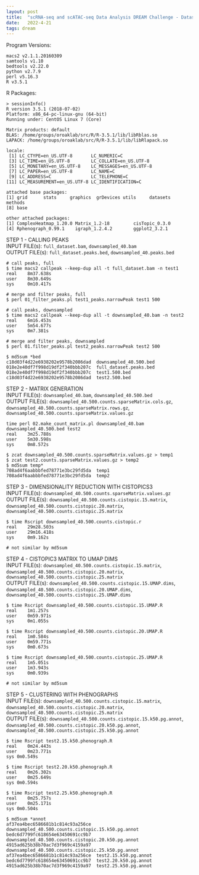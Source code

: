 ```yaml
---
layout: post
title:  "scRNA-seq and scATAC-seq Data Analysis DREAM Challenge - Dataset 2 Data Generation"
date:   2022-4-21
tags: dream
---
```


Program Versions:
```
macs2 v2.1.1.20160309
samtools v1.10
bedtools v2.22.0
python v2.7.9
perl v5.16.3
R v3.5.1
```

R Packages:
```
> sessionInfo()
R version 3.5.1 (2018-07-02)
Platform: x86_64-pc-linux-gnu (64-bit)
Running under: CentOS Linux 7 (Core)

Matrix products: default
BLAS: /home/groups/oroaklab/src/R/R-3.5.1/lib/libRblas.so
LAPACK: /home/groups/oroaklab/src/R/R-3.5.1/lib/libRlapack.so

locale:
 [1] LC_CTYPE=en_US.UTF-8       LC_NUMERIC=C              
 [3] LC_TIME=en_US.UTF-8        LC_COLLATE=en_US.UTF-8    
 [5] LC_MONETARY=en_US.UTF-8    LC_MESSAGES=en_US.UTF-8   
 [7] LC_PAPER=en_US.UTF-8       LC_NAME=C                 
 [9] LC_ADDRESS=C               LC_TELEPHONE=C            
[11] LC_MEASUREMENT=en_US.UTF-8 LC_IDENTIFICATION=C       

attached base packages:
[1] grid      stats     graphics  grDevices utils     datasets  methods  
[8] base     

other attached packages:
[1] ComplexHeatmap_1.20.0 Matrix_1.2-18         cisTopic_0.3.0       
[4] Rphenograph_0.99.1    igraph_1.2.4.2        ggplot2_3.2.1 
```

STEP 1 - CALLING PEAKS
<br>INPUT FILE(s): `full_dataset.bam`, `downsampled_40.bam`
<br>OUTPUT FILE(s): `full_dataset.peaks.bed`, `downsampled_40.peaks.bed`

```
# call peaks, full
$ time macs2 callpeak --keep-dup all -t full_dataset.bam -n test1
real    8m37.638s
user    8m30.649s
sys     0m10.417s

# merge and filter peaks, full
$ perl 01_filter_peaks.pl test1_peaks.narrowPeak test1 500

# call peaks, downsampled
$ time macs2 callpeak --keep-dup all -t downsampled_40.bam -n test2
real    6m16.453s
user    5m54.677s
sys     0m7.381s

# merge and filter peaks, downsampled
$ perl 01.filter_peaks.pl test2_peaks.narrowPeak test2 500

$ md5sum *bed
c18d03f4d22e6938202e9578b2086dad  downsampled_40.500.bed
018e2e40df7f998d19df2f340bbb207c  full_dataset.peaks.bed
018e2e40df7f998d19df2f340bbb207c  test1.500.bed
c18d03f4d22e6938202e9578b2086dad  test2.500.bed
```

STEP 2 - MATRIX GENERATION
<br>INPUT FILE(s): `downsampled_40.bam`, `downsampled_40.500.bed`
<br>OUTPUT FILE(s): `downsampled_40.500.counts.sparseMatrix.cols.gz`, `downsampled_40.500.counts.sparseMatrix.rows.gz`, `downsampled_40.500.counts.sparseMatrix.values.gz`

```
time perl 02.make_count_matrix.pl downsampled_40.bam downsampled_40.500.bed test2
real    3m25.788s
user    5m30.598s
sys     0m8.572s

$ zcat downsampled_40.500.counts.sparseMatrix.values.gz > temp1
$ zcat test2.counts.sparseMatrix.values.gz > temp2
$ md5sum temp*
708ad4f6aabbbfed78771e3bc29fd5da  temp1
708ad4f6aabbbfed78771e3bc29fd5da  temp2
```

STEP 3 - DIMENSIONALITY REDUCTION WITH CISTOPICS3
<br>INPUT FILE(s): `downsampled_40.500.counts.sparseMatrix.values.gz`
<br>OUTPUT FILE(s): `downsampled_40.500.counts.cistopic.15.matrix`, `downsampled_40.500.counts.cistopic.20.matrix`, `downsampled_40.500.counts.cistopic.25.matrix`

```
$ time Rscript downsampled_40.500.counts.cistopic.r
real    29m28.503s
user    29m16.418s
sys     0m9.162s

# not similar by md5sum
```

STEP 4 - CISTOPIC3 MATRIX TO UMAP DIMS
<br>INPUT FILE(s): `downsampled_40.500.counts.cistopic.15.matrix`, `downsampled_40.500.counts.cistopic.20.matrix`, `downsampled_40.500.counts.cistopic.25.matrix`
<br>OUTPUT FILE(s): `downsampled_40.500.counts.cistopic.15.UMAP.dims`, `downsampled_40.500.counts.cistopic.20.UMAP.dims`, `downsampled_40.500.counts.cistopic.25.UMAP.dims`

```
$ time Rscript downsampled_40.500.counts.cistopic.15.UMAP.R
real    1m1.257s
user    0m59.971s
sys     0m1.055s

$ time Rscript downsampled_40.500.counts.cistopic.20.UMAP.R
real    1m0.584s
user    0m59.771s
sys     0m0.673s

$ time Rscript downsampled_40.500.counts.cistopic.25.UMAP.R
real    1m5.051s
user    1m3.943s
sys     0m0.939s

# not similar by md5sum
```

STEP 5 - CLUSTERING WITH PHENOGRAPHS
<br>INPUT FILE(s): `downsampled_40.500.counts.cistopic.15.matrix`, `downsampled_40.500.counts.cistopic.20.matrix`, `downsampled_40.500.counts.cistopic.25.matrix`
<br>OUTPUT FILE(s): `downsampled_40.500.counts.cistopic.15.k50.pg.annot`, `downsampled_40.500.counts.cistopic.20.k50.pg.annot`, `downsampled_40.500.counts.cistopic.25.k50.pg.annot`

```
$ time Rscript test2.15.k50.phenograph.R
real	0m24.443s
user	0m23.771s
sys	0m0.549s

$ time Rscript test2.20.k50.phenograph.R
real	0m26.302s
user	0m25.649s
sys	0m0.594s

$ time Rscript test2.25.k50.phenograph.R
real	0m25.757s
user	0m25.171s
sys	0m0.504s

$ md5sum *annot
af37ea4bec6586681b1c814c93a256ce  downsampled_40.500.counts.cistopic.15.k50.pg.annot
bedc6d7799fc618654e63450691cc9b7  downsampled_40.500.counts.cistopic.20.k50.pg.annot
4915ad625b38b70ac7d3f969c4159a97  downsampled_40.500.counts.cistopic.25.k50.pg.annot
af37ea4bec6586681b1c814c93a256ce  test2.15.k50.pg.annot
bedc6d7799fc618654e63450691cc9b7  test2.20.k50.pg.annot
4915ad625b38b70ac7d3f969c4159a97  test2.25.k50.pg.annot
```
